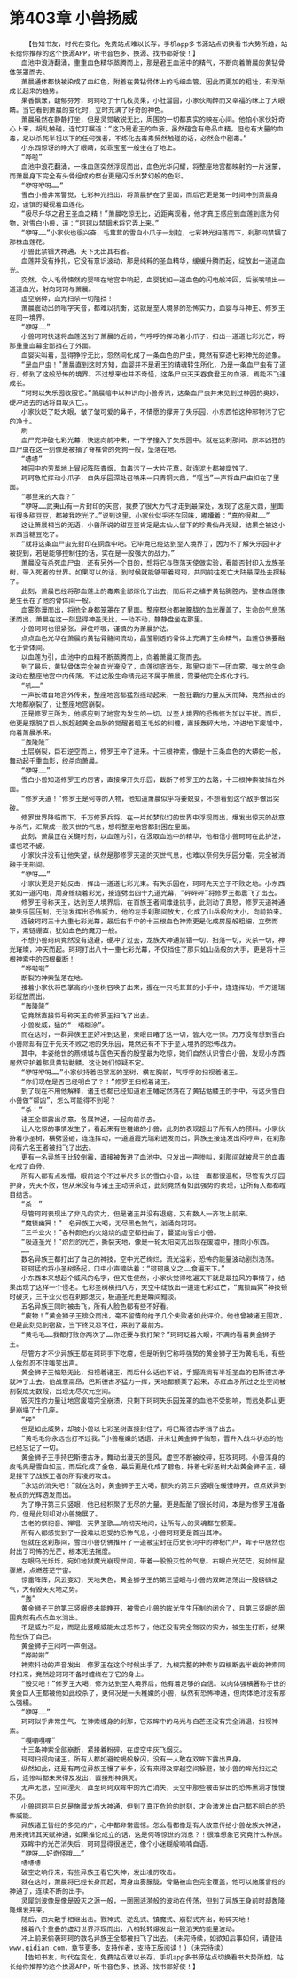 # 第403章 小兽扬威
        【告知书友，时代在变化，免费站点难以长存，手机app多书源站点切换看书大势所趋，站长给你推荐的这个换源APP，听书音色多、换源、找书都好使！】
       血池中浪涛翻涌，重重血色精华蒸腾而上，那是君王血液中的精气，不断向着萧晨的黄钻骨体笼罩而去。
       萧晨通体都快被染成了血红色，附着在黄钻骨体上的毛细血管，因此而更加的粗壮，有渐渐成长起来的趋势。
       果香飘漾，馥郁芬芳，珂珂吃了十几枚灵果，小肚溜圆，小家伙陶醉而又幸福的眯上了大眼睛。当它看到萧晨的变化时，立时充满了好奇的神色。
       萧晨虽然在静静打坐，但是灵觉敏锐无比，周围的一切都真实的映在心间。他怕小家伙好奇心上来，胡乱触碰，连忙叮嘱道：“这乃是君王的血液，虽然蕴含有绝品血精，但也有大量的血毒，足以杀死半祖以下的任何强者，不炼化去毒素贸然触碰的话，必然会中剧毒。”
       小东西惊讶的睁大了眼睛，如乖宝宝一般坐在了地上。
       “哗啦”
       血池中浪花翻涌，一株血莲突然浮现而出，血色光华闪耀，将整座地宫都映射的一片迷蒙，而萧晨身下完全有头骨组成的祭台更是闪烁出梦幻般的色彩。
       “咿呀咿呀……”
       雪白小兽非常警觉，七彩神光扫出，将萧晨护在了里面，而后它更是第一时间冲到萧晨身边，谨慎的凝视着血莲花。
       “极尽升华之君王圣血之精！”萧晨吃惊无比，近距离观看，他才真正感应到血莲到底为何物，对雪白小兽，道：“珂珂以禁锢术将它弄上来。”
       “咿呀……”小家伙也很兴奋，毛茸茸的雪白小爪子一划拉，七彩神光扫落而下，刹那间禁锢了那株血莲花。
       小兽此禁锢大神通，天下无出其右者。
       血莲并没有挣扎，它没有意识波动，那是纯粹的圣血精华，缓缓升腾而起，绽放出一道道血光。
       突然，令人毛骨悚然的婴啼在地宫中响起，血婴犹如一道血色的闪电般冲回，后张嘴喷出一道道血光，射向珂珂与萧晨。
       虚空崩碎，血光扫杀一切阻挡！
       萧晨震动出的嗡字天音，都难以抗衡，这就是至人境界的恐怖实力，血婴与斗神王、修罗王在同一境界。
       “咿呀……”
       小兽珂珂快速将血莲送到了萧晨的近前，气呼呼的挥动着小爪子，扫出一道道七彩光芒，将那重重血幕全部挡在了外面。
       血婴尖叫着，显得狰狞无比，忽然间化成了一条血色的尸虫，竟然有穿透七彩神光的迹象。
       “是血尸虫！”萧晨直到这时方知，血婴并不是君王的精魂转生所化，乃是一条血尸虫有了道行，修到了这般恐怖的境界。不过想来也并不奇怪，这条尸虫天天吞食君王的血液，焉能不飞速成长。
       “珂珂以失乐园收服它。”萧晨暗中以神识向小兽传讯，这条血尸虫并未见到过神园的奥妙，硬冲进去的话将自取灭亡。。
       小家伙眨了眨大眼，皱了皱可爱的鼻子，不情愿的撑开了失乐园，小东西怕这种邪物污了它的净土。
       刷
       血尸充冲破七彩光幕，快速向前冲来，一下子撞入了失乐园中。就在这刹那间，原本凶狂的血尸虫在这一刻像是被抽了脊椎骨的死狗一般，坠落在地。
       “哧哧”
       神园中的芳草地上冒起阵阵青烟，血毒污了一大片花草，就连泥土都被腐蚀了。
       珂珂急忙挥动小爪子，自失乐园深处召唤来一只青铜大鼎，“哐当”一声将血尸虫扣在了里面。
       “哪里来的大鼎？”
       “咿呀……武夷山有一片封印的天宫，我费了很大力气才走到最深处，发现了这座大鼎，里面有很多甜豆豆，都被我吃光了。”说到这里，小家伙似乎还在回味，嘟囔着：“真的很甜……”
       这让萧晨相当的无语，小兽所说的甜豆豆肯定是古仙人留下的珍贵仙丹无疑，结果全被这小东西当糖豆吃了。
       “就将这条血尸虫先封印在铜鼎中吧。它毕竟已经达到至人境界了，因为不了解失乐园中才被捉到，若是能够控制住的话，实在是一股强大的战力。”
       萧晨没有杀死血尸虫，还有另外一个目的，想将它与堕落天使做实验，看能否封印入龙族圣树，带入死者的世界。如果可以的话，到时候就能够带着珂珂，共同前往死亡大陆最深处去探秘了。
       此刻，萧晨已经将那血莲上的毒素全部炼化了出去，而后将之植于黄钻胸腔内，整株血莲像是生长在了他的骨体间一般。
       血雾弥漫而出，将他全身都笼罩在了里面。整座祭台都被朦胧的血光覆盖了，生命的气息荡漾而出，萧晨在这一刻显得神圣无比，一动不动，静静盘坐在那里。
       小兽珂珂也很紧张，屏住呼吸，谨慎的为萧晨护法。
       点点血色光华在萧晨的黄钻骨骼间流动，晶莹剔透的骨体上充满了生命精气，血莲仿佛要融化于骨体间。
       以血莲为引，血池中的血精不断蒸腾而上，向着萧晨汇聚而去。
       到了最后，黄钻骨体完全被血光淹没了，血莲彻底消失，那里只能下一团血雾，强大的生命波动在整座地宫中内传荡。不过这股生命精元还不属于萧晨，需要他完全炼化才行。
       “吼……”
       一声长啸自地宫外传来，整座地宫都猛烈摇动起来，一股狂霸的力量从天而降，竟然拍击的大地都崩裂了，让整座地宫崩裂。
       正是修罗王所为，他感应到了地宫内发生的一切，以至人境界的恐怖修为加以干扰。而后，他更是摆脱了巨人族超越黄金血脉的觉醒者暗王毛奴的纠缠，直接轰碎大地，冲进地下废墟中，向着萧晨杀来。
       “轰隆隆”
       土层崩裂，巨石逆空而上，修罗王冲了进来。十三根神索，像是十三条血色的大蟒蛇一般，舞动起千重血影，绞杀向萧晨。
       “咿呀……”
       雪白小兽知道修罗王的厉害，直接撑开失乐园，截断了修罗王的去路，十三根神索被挡在外面。
       “修罗天道！”修罗王是何等的人物，他知道萧晨似乎将要蜕变，不想看到这个敌手做出突破。
       修罗世界降临而下，千万修罗兵将，在一片如梦似幻的世界中浮现而出，爆发出惊天的战意与杀气，汇聚成一股灭世的气息，想将整座地宫都封困在里面。
       此刻，萧晨正在关键时刻，以血莲为引，在汲取血池中的精华，他相信小兽珂珂在此护法，谁也攻不破。
       小家伙并没有让他失望，纵然是那修罗天道的灭世气息，也难以奈何失乐园分毫，完全被消融于无形间。
       “咿呀……”
       小家伙更是开始反击，挥出一道道七彩光束。有失乐园在，珂珂先天立于不败之地。小东西犹如一道闪电，周身缭绕着彩光，接连劈出四十九道光幕，“砰砰砰”将修罗王都震飞了出去。
       修罗王号称天王，达到至人境界后，在百族王者间难逢抗手，此刻动了真怒，修罗天道神通被失乐园压制，无法发挥出恐怖威力，他的左手刹那间放大，化成了山岳般的大小，向前拍来。
       连破珂珂三十九重七彩光幕，最后右手中的十三根血色神索更是化成房屋般粗细，立劈而下，索链绷直，犹如血色的魔刀一般。
       不想小兽珂珂竟然没有退避，硬冲了过去，龙族大神通禁锢一切，扫落一切，灭杀一切，神光璀璨，冲天而起。珂珂打出八十一重七彩光幕，不仅挡住了那只如山岳般的大手，更是将十三根神索中的四根截断！
       “哗啦啦”
       断裂的神索坠落在地。
       接着小家伙将巴掌高的小圣树召唤了出来，握在一只毛茸茸的小手中，连连挥动，千万道瑞彩绽放而出。
       “轰隆隆”
       它竟然直接将号称天王的修罗王扫飞了出去。
       小兽发威，猛的“一塌糊涂”。
       而在这时，一群异族王正好冲到这里，亲眼目睹了这一切，皆大吃一惊。万万没有想到雪白小兽除却有立于先天不败之地的失乐园，竟然还有不下于至人境界的恐怖战力。
       其中，丰姿绝世的燕倾城与国色天香的殷莹最为吃惊，她们自然认识雪白小兽，发现小东西居然守护着那具黄钻骷髅，这让她们惊疑不定。
       “咿呀咿呀……”小家伙持着巴掌高的圣树，横在胸前，气呼呼的扫视着诸王。
       “你们现在是否已经明白了？！”修罗王扫视着诸王。
       到了现在不用他解释，诸王也都已经知道君王幡定然落在了黄钻骷髅王的手中，有这头雪白小兽做“帮凶”，怎么可能得不到呢？
       “杀！”
       诸王全都露出杀意，各展神通，一起向前杀去。
       让人吃惊的事情发生了，看起来有些稚嫩的小兽，此刻的表现超出了所有人的预料。小家伙持着小圣树，横劈竖砸，连连挥动，一道道霞光瑞彩迸发而出，异族王接连发出闷哼声，在刹那间有六名王者被扫飞了出去。
       更有一名异族王比较倒霉，直接被轰进了血池中，只发出一声惨叫，刹那间就被君王的血毒化成了白骨。
       所有人都有点发懵，眼前这个不过半尺多长的雪白小兽，以往一直都很温和，尽管有失乐园护身，先天不败，但从来没有与诸王主动拼杀过，此刻竟然有如此强势的表现，让所有人都都瞠目结舌。
       “杀！”
       尽管珂珂表现出了非凡的实力，但是诸王并没有退缩，又有数人一齐攻上前来。
       “魔锁幽冥！”一名异族王大喝，无尽黑色煞气，汹涌向珂珂。
       “三千业火！”各种颜色的火焰烧的虚空都扭曲了，蔓延向雪白小兽。
       “极道圣光！”炽烈的光芒，撕裂天地，像是一轮太阳突兀出现在废墟中，撞向小东西。
       ……
       数名异族王都打出了自己的神技，空中光芒绚烂，流光溢彩，恐怖的能量波动剧烈浩荡。
       珂珂猛的将小圣树扬起，口中小声嘀咕着：“珂珂奥义之……食遍天下。”
       小东西本来想起个威风的名字，但天性使然，小家伙觉得吃遍天下就是最拉风的事情了，结果出现了这样一个怪名。七彩圣树横扫八方，天空中绽放出一道道七彩虹芒，“魔锁幽冥”神技顿时破灭，三千业火也在刹那熄灭，极道圣光更是瞬间黯淡。
       五名异族王同时被击飞，所有人脸色都有些不好看。
       “废物！”黄金狮子王排众而出，毫不留情的给予几个失败者如此评价。他也曾被诸王围攻，但是此刻见到宿敌，当下终又忍不住，来到了最前方。
       “黄毛毛……我都打败你两次了……你还要与我打架？”珂珂眨着大眼，不满的看着黄金狮子王。
       尽管方才不少异族王都在珂珂手下吃瘪，但是听到它称呼强势的黄金狮子王为黄毛毛，有些人依然忍不住嗤笑出声。
       黄金狮子王恼怒无比，扫视着诸王，而后什么话也不说，手握流淌有半祖圣血的巴斯德古矛就冲了上去。他战意高昂，巴斯德古矛猛力一挥，天地都颤栗了起来，赤红血矛所过之处空间被割裂成无数段，出现无尽次元空间。
       毁灭性的力量让地宫废墟完全崩溃，只剩下珂珂失乐园笼罩的血池不受影响，而远处群山更是崩塌了十几座。
       “砰”
       但是如此威势，却被小兽以七彩圣树直接封住了，将巴斯德古矛挡了出去。
       “黄毛毛你永远也打不过我。”小兽稚嫩的话语，并未让黄金狮子恼怒，晋升入战斗状态的他已经忘记了一切。
       黄金狮子王手持巴斯德古矛，舞动出漫天的罡风，虚空不断被绞碎，狂攻珂珂。小兽浑身的皮毛先是雪白如玉，而后化成了金色，最后更是化成了碧色，持着七彩圣树大战黄金狮子王，硬是接下了战族王者的所有凌厉攻击。
       “永远的消失吧！”就在这时，黄金狮子王大喝，额头的第三只竖眼在缓慢睁开，点点妖异到极点的光辉透发而出。
       为了睁开第三只竖眼，他已经积聚了无尽的力量，更是酝酿了很长时间，本是为修罗王准备的，但是此刻却对小兽施展了。
       古老的祭祀音、禅唱、天界圣歌……响彻天地间，让所有人的灵魂都在颤栗。
       所有人都感觉到了一股难以忍受的恐怖气息，小兽珂珂更是首当其冲。
       但就在这刹那间，雪白小兽仿佛推开了一道被尘封在历史长河中的神秘门户，眸子中居然也射出了可怖的光芒，根本无法揣度。
       左眼乌光烁烁，宛如地狱魔光崩现世间，带着一股毁灭性的气息。右眼白光茫茫，宛如恒星骤燃，点燃苍茫宇宙。
       惊雷阵阵，风云变幻，天地失色，黄金狮子王的第三竖眼与小兽的双眸浩荡出一股磅礴之气，大有毁天灭地之势。
       “轰”
       黄金狮子王的第三竖眼终未能睁开，被雪白小兽的眸光生生压制的闭合了，且第三竖眼的周围竟然有点点血水淌出。
       不是威力不足，而是此竖眼威能太过恐怖了，他还没有完全驾驭的实力，被生生打断，结果险些伤了自己。
       黄金狮子王闷哼一声倒退。
       “哗啦啦”
       神索抖动的声音发出，修罗王在这个时候出手了，九根完整的神索与四根断去半截的神索同时扫来，竟然趁珂珂不备时缠绕在了它的身上。
       “毁灭吧！”修罗王大喝，修为达到至人境界后，他有着足够的自信。以肉体强横著称于世的黄金巨人王都被他如此绞杀了，更何况是一头稚嫩的小兽，纵然有恐怖神通，但肉体绝对没有那么强横。
       “咿呀……”
       珂珂似乎非常生气，在神索缠身的刹那，它双眸中的乌光与白芒还没有完全消退，扫视神索。
       “嘎嘣嘎嘣”
       十三条神索全部崩断，紧接着粉碎，在虚空中灰飞烟灭。
       珂珂扫视向诸王，所有人都如避蛇蝎般躲闪，没有一人敢在双眸下露出真身。
       纵然如此，还是有两位异族王慢了半步，没有来得及穿越空间躲避，被小兽的眸光扫过之后，连惨叫都未来得及发出，直接形神俱灭。
       无声无息，空间湮灭，直至珂珂双眸中的光芒消失，天空中那些被击穿出的恐怖黑洞才慢慢不见。
       小兽珂珂平日总是施展龙族大神通，但到了真正危险的时刻，才会激发出自己都不明白的恐怖威能。
       异族诸王皆经的多见的广，心中都非常震惊。怎么看都像是有人故意传给小兽龙族大神通，用来掩饰其天赋神通，如果推论成立的话，这是何等惊世的消息？！很难想象它究竟什么种族。
       双眸中的光芒消失后，珂珂显得很迷茫，像个小迷糊般喃喃自语。
       “咿呀……好奇怪哦……”
       哧哧哧
       破空之响传来，有些异族王看它失神，发出凌厉攻击。
       就在这时，萧晨将已经长身而起，周身血雾朦胧，骨骼被血色完全覆盖，他可以施展曾经的神通了，连续不断的出手。
       灵犀剑波像是像是毁灭之源一般，一圈圈涟漪般的波动在传荡，但到了异族王身前时却轰隆隆爆发开来。
       随后，四大散手相继出击。戮神式、逆乱式、镇魔式、崩裂式齐出，粉碎天地！
       接着八个重叠的虚幻世界浮现而出，八相轮转爆发出一股滔天的能量波动。
       冲上前来偷袭珂珂的数名异族王全都被扫飞了出去。(未完待续，如欲知后事如何，请登陆www.qidian.com，章节更多，支持作者，支持正版阅读！)（未完待续）
       【告知书友，时代在变化，免费站点难以长存，手机app多书源站点切换看书大势所趋，站长给你推荐的这个换源APP，听书音色多、换源、找书都好使！】